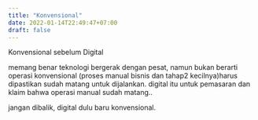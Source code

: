 ```yaml
---
title: "Konvensional"
date: 2022-01-14T22:49:47+07:00
draft: false
---
```


Konvensional sebelum Digital

memang benar teknologi bergerak dengan pesat, namun bukan berarti operasi konvensional (proses manual bisnis dan tahap2 kecilnya)harus dipastikan sudah matang untuk dijalankan. digital itu untuk pemasaran dan klaim bahwa operasi manual sudah matang..

jangan dibalik, digital dulu baru konvensional.